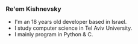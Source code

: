 ### Re'em Kishnevsky

<!--
**stonewow/stonewow** is a ✨ _special_ ✨ repository because its `README.md` (this file) appears on your GitHub profile.
-->


- I'm an 18 years old developer based in Israel.
- I study computer science in Tel Aviv University.
- I mainly program in Python & C.

